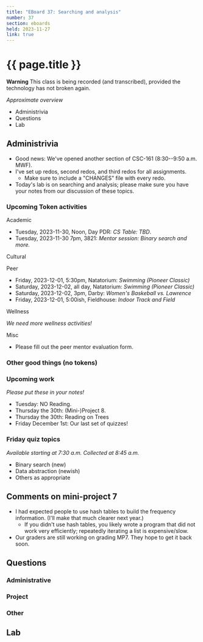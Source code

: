 ```yaml
---
title: "EBoard 37: Searching and analysis"
number: 37
section: eboards
held: 2023-11-27
link: true
---
```

# {{ page.title }}

**Warning** This class is being recorded (and transcribed), provided the technology has not broken again.

_Approximate overview_

* Administrivia
* Questions
* Lab

Administrivia
-------------

* Good news: We've opened another section of CSC-161 (8:30--9:50 a.m. MWF).
* I've set up redos, second redos, and third redos for all assignments.
    * Make sure to include a "CHANGES" file with every redo.
* Today's lab is on searching and analysis; please make sure you have your
  notes from our discussion of these topics.

### Upcoming Token activities

Academic

* Tuesday, 2023-11-30, Noon, Day PDR: _CS Table: TBD_. 
* Tuesday, 2023-11-30 7pm, 3821: _Mentor session: Binary search and more._

Cultural

Peer

* Friday, 2023-12-01, 5:30pm, Natatorium: _Swimming (Pioneer Classic)_
* Saturday, 2023-12-02, all day, Natatorium: _Swimming (Pioneer Classic)_
* Saturday, 2023-12-02, 3pm, Darby: _Women's Baskeball vs. Lawrence_
* Friday, 2023-12-01, 5:00ish, Fieldhouse: _Indoor Track and Field_

Wellness

_We need more wellness activities!_

Misc

* Please fill out the peer mentor evaluation form.

### Other good things (no tokens)

### Upcoming work

_Please put these in your notes!_

* Tuesday: NO Reading.
* Thursday the 30th: (Mini-)Project 8.
* Thursday the 30th: Reading on Trees
* Friday December 1st: Our last set of quizzes!

### Friday quiz topics

_Available starting at 7:30 a.m.  Collected at 8:45 a.m._

* Binary search (new)
* Data abstraction (newish)
* Others as appropriate

Comments on mini-project 7
--------------------------

* I had expected people to use hash tables to build the frequency
  information.  (I'll make that much clearer next year.)
    * If you didn't use hash tables, you likely wrote a program that
      did not work very efficiently; repeatedly iterating a list is
      expensive/slow.
* Our graders are still working on grading MP7.  They hope to get
  it back soon.

Questions
---------

### Administrative

### Project

### Other

Lab
---

